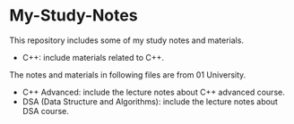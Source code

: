 # My-Study-Notes

This repository includes some of my study notes and materials.

- C++: include materials related to C++.

The notes and materials in following files are from 01 University.

- C++ Advanced: include the lecture notes about C++ advanced course.
- DSA (Data Structure and Algorithms): include the lecture notes about DSA course.
